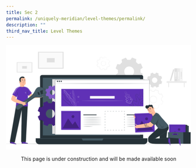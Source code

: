 ```yaml
---
title: Sec 2
permalink: /uniquely-meridian/level-themes/permalink/
description: ""
third_nav_title: Level Themes
---
```

![](/images/Homepage%20and%20Logos/Under%20Construction.png)
<p style="text-align: center;">This page is under construction and will be made available soon</p>